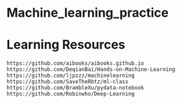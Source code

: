 # Machine_learning_practice

# Learning Resources

```
https://github.com/aibooks/aibooks.github.io
https://github.com/DeqianBai/Hands-on-Machine-Learning
https://github.com/ljpzzz/machinelearning
https://github.com/SaveTheRbtz/ml-class
https://github.com/BrambleXu/pydata-notebook
https://github.com/Robinwho/Deep-Learning
```
